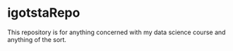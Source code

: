 # igotstaRepo
This repository is for anything concerned with my data science course and anything of the sort.
